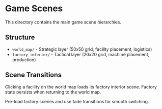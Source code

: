 # Game Scenes

This directory contains the main game scene hierarchies.

## Structure

- `world_map/` - Strategic layer (50x50 grid, facility placement, logistics)
- `factory_interior/` - Tactical layer (20x20 grid, machine placement, production)

## Scene Transitions

Clicking a facility on the world map loads its factory interior scene.
Factory state persists when returning to the world map.

Pre-load factory scenes and use fade transitions for smooth switching.

